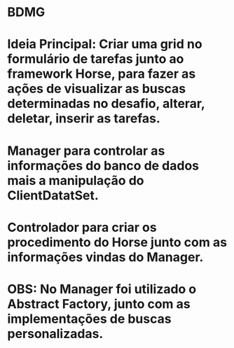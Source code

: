 # BDMG
# Ideia Principal: Criar uma grid no formulário de tarefas junto ao framework Horse, para fazer as ações de visualizar as buscas determinadas no desafio, alterar, deletar, inserir as tarefas.
# Manager para controlar as informações do banco de dados mais a manipulação do ClientDatatSet.
# Controlador para criar os procedimento do Horse junto com as informações vindas do Manager.


# OBS: No Manager foi utilizado o Abstract Factory, junto com as implementações de buscas personalizadas.
